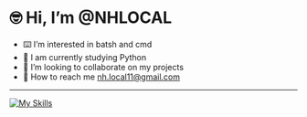 # 🤓 Hi, I’m @NHLOCAL
- ⌨️ I’m interested in batsh and cmd
- 📖 I am currently studying Python
- 🤝 I’m looking to collaborate on my projects
- 📨 How to reach me nh.local11@gmail.com

<!---
NHLOCAL/NHLOCAL is a ✨ special ✨ repository because its `README.md` (this file) appears on your GitHub profile.
You can click the Preview link to take a look at your changes.
--->

---

[![My Skills](https://skills.thijs.gg/icons?i=js,cmd,py,html)](https://skills.thijs.gg)
